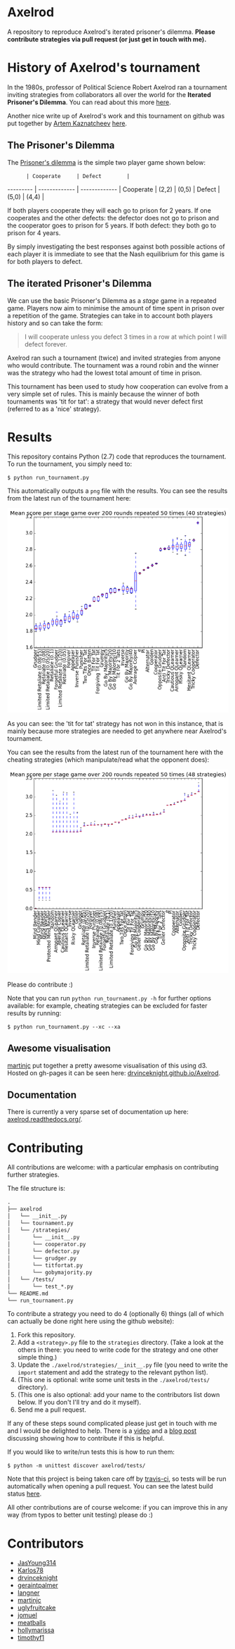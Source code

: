 # Axelrod

A repository to reproduce Axelrod's iterated prisoner's dilemma.
**Please contribute strategies via pull request (or just get in touch with me).**

# History of Axelrod's tournament

In the 1980s, professor of Political Science Robert Axelrod ran a tournament inviting strategies from collaborators all over the world for the **Iterated Prisoner's Dilemma**.
You can read about this more [here](http://en.wikipedia.org/wiki/The_Evolution_of_Cooperation#Axelrod.27s_tournaments).

Another nice write up of Axelrod's work and this tournament on github was put together by [Artem Kaznatcheev](https://plus.google.com/101780559173703781847/posts) [here](https://egtheory.wordpress.com/2015/03/02/ipd/).

## The Prisoner's Dilemma

The [Prisoner's dilemma](http://en.wikipedia.org/wiki/Prisoner%27s_dilemma) is the simple two player game shown below:

          | Cooperate     | Defect        |
--------- | ------------- | ------------- |
Cooperate | (2,2)         | (0,5)         |
Defect    | (5,0)         | (4,4)         |

If both players cooperate they will each go to prison for 2 years.
If one cooperates and the other defects: the defector does not go to prison and the cooperator goes to prison for 5 years.
If both defect: they both go to prison for 4 years.

By simply investigating the best responses against both possible actions of each player it is immediate to see that the Nash equilibrium for this game is for both players to defect.

## The iterated Prisoner's Dilemma

We can use the basic Prisoner's Dilemma as a _stage_ game in a repeated game.
Players now aim to minimise the amount of time spent in prison over a repetition of the game.
Strategies can take in to account both players history and so can take the form:

> I will cooperate unless you defect 3 times in a row at which point I will defect forever.

Axelrod ran such a tournament (twice) and invited strategies from anyone who would contribute.
The tournament was a round robin and the winner was the strategy who had the lowest total amount of time in prison.

This tournament has been used to study how cooperation can evolve from a very simple set of rules.
This is mainly because the winner of both tournaments was 'tit for tat': a strategy that would never defect first (referred to as a 'nice' strategy).

# Results

This repository contains Python (2.7) code that reproduces the tournament.
To run the tournament, you simply need to:

```
$ python run_tournament.py
```

This automatically outputs a `png` file with the results.
You can see the results from the latest run of the tournament here:

![](./assets/results.png)

As you can see: the 'tit for tat' strategy has not won in this instance, that is mainly because more strategies are needed to get anywhere near Axelrod's tournament.

You can see the results from the latest run of the tournament here with the cheating strategies (which manipulate/read what the opponent does):

![](./assets/all_results.png)

Please do contribute :)

Note that you can run `python run_tournament.py -h` for further options available: for example, cheating strategies can be excluded for faster results by running:

```
$ python run_tournament.py --xc --xa
```

## Awesome visualisation

[martinjc](https://github.com/martinjc) put together a pretty awesome visualisation of this using d3. Hosted on gh-pages it can be seen here: [drvinceknight.github.io/Axelrod](http://drvinceknight.github.io/Axelrod/).

## Documentation

There is currently a very sparse set of documentation up here: [axelrod.readthedocs.org/](http://axelrod.readthedocs.org/).

# Contributing

All contributions are welcome: with a particular emphasis on contributing further strategies.

The file structure is:

```
.
├── axelrod
│   └── __init__.py
│   └── tournament.py
│   └── /strategies/
│       └── __init__.py
│       └── cooperator.py
│       └── defector.py
│       └── grudger.py
│       └── titfortat.py
│       └── gobymajority.py
│   └── /tests/
│       └── test_*.py
└── README.md
└── run_tournament.py
```

To contribute a strategy you need to do 4 (optionally 6) things (all of which can actually be done right here using the github website):

1. Fork this repository.
2. Add a `<strategy>.py` file to the `strategies` directory. (Take a look at the others in there: you need to write code for the strategy and one other simple thing.)
3. Update the `./axelrod/strategies/__init__.py` file (you need to write the `import` statement and add the strategy to the relevant python list).
4. (This one is optional: write some unit tests in the `./axelrod/tests/` directory).
5. (This one is also optional: add your name to the contributors list down below. If you don't I'll try and do it myself).
6. Send me a pull request.

If any of these steps sound complicated please just get in touch with me and I would be delighted to help.
There is a [video](https://www.youtube.com/watch?v=5kOUVdktxAo&feature=youtu.be) and a [blog post](http://goo.gl/zkgSkc) discussing showing how to contribute if this is helpful.

If you would like to write/run tests this is how to run them:

```
$ python -m unittest discover axelrod/tests/
```

Note that this project is being taken care off by [travis-ci](https://travis-ci.org/), so tests will be run automatically when opening a pull request.
You can see the latest build status [here](https://travis-ci.org/drvinceknight/Axelrod).

All other contributions are of course welcome: if you can improve this in any way (from typos to better unit testing) please do :)

# Contributors

- [JasYoung314](https://github.com/JasYoung314)
- [Karlos78](https://github.com/Karlos78)
- [drvinceknight](https://twitter.com/drvinceknight)
- [geraintpalmer](https://github.com/geraintpalmer)
- [langner](https://github.com/langner)
- [martinjc](https://github.com/martinjc)
- [uglyfruitcake](https://github.com/uglyfruitcake)
- [jomuel](https://github.com/jomuel)
- [meatballs](https://github.com/meatballs)
- [hollymarissa](https://github.com/hollymarissa)
- [timothyf1](https://github.com/timothyf1)
